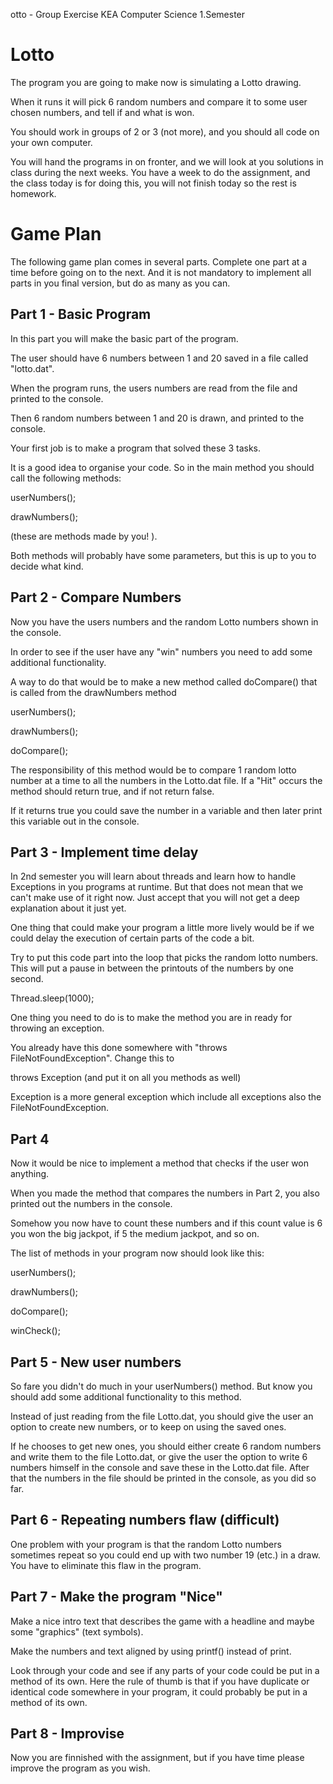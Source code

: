 otto - Group Exercise KEA Computer Science 1.Semester

# Lotto

The program you are going to make now is simulating a Lotto drawing.

When it runs it will pick 6 random numbers and compare it to some user chosen numbers, and tell if and what is won.

You should work in groups of 2 or 3 (not more), and you should all code on your own computer.

You will hand the programs in on fronter, and we will look at you solutions in class during the next weeks. You have a week to do the assignment, and the class today is for doing this, you will not finish today so the rest is homework.

# Game Plan

The following game plan comes in several parts. Complete one part at a time before going on to the next. And it is not mandatory to implement all parts in you final version, but do as many as you can.

## Part 1 - Basic Program

In this part you will make the basic part of the program.

The user should have 6 numbers between 1 and 20 saved in a file called &quot;lotto.dat&quot;.

When the program runs, the users numbers are read from the file and printed to the console.

Then 6 random numbers between 1 and 20 is drawn, and printed to the console.

Your first job is to make a program that solved these 3 tasks.

It is a good idea to organise your code. So in the main method you should call the following methods:

userNumbers();

drawNumbers();

(these are methods made by you! ).

Both methods will probably have some parameters, but this is up to you to decide what kind.

## Part 2 - Compare Numbers

Now you have the users numbers and the random Lotto numbers shown in the console.

In order to see if the user have any &quot;win&quot; numbers you need to add some additional functionality.

A way to do that would be to make a new method called doCompare() that is called from the drawNumbers method

userNumbers();

drawNumbers();

doCompare();

The responsibility of this method would be to compare 1 random lotto number at a time to all the numbers in the Lotto.dat file. If a &quot;Hit&quot; occurs the method should return true, and if not return false.

If it returns true you could save the number in a variable and then later print this variable out in the console.

## Part 3 - Implement time delay

In 2nd semester you will learn about threads and learn how to handle Exceptions in you programs at runtime. But that does not mean that we can&#39;t make use of it right now. Just accept that you will not get a deep explanation about it just yet.

One thing that could make your program a little more lively would be if we could delay the execution of certain parts of the code a bit.

Try to put this code part into the loop that picks the random lotto numbers. This will put a pause in between the printouts of the numbers by one second.

Thread.sleep(1000);

One thing you need to do is to make the method you are in ready for throwing an exception.

You already have this done somewhere with &quot;throws FileNotFoundException&quot;. Change this to

throws Exception  (and put it on all you methods as well)

Exception is a more general exception which include all exceptions also the FileNotFoundException.

## Part 4

Now it would be nice to implement a method that checks if the user won anything.

When you made the method that compares the numbers in Part 2, you also printed out the numbers in the console.

Somehow you now have to count these numbers and if this count value is 6 you won the big jackpot, if 5 the medium jackpot, and so on.

The list of methods in your program now should look like this:

userNumbers();

drawNumbers();

doCompare();

winCheck();

## Part 5 - New user numbers

So fare you didn&#39;t do much in your userNumbers() method. But know you should add some additional functionality to this method.

Instead of just reading from the file Lotto.dat, you should give the user an option to create new numbers, or to keep on using the saved ones.

If he chooses to get new ones, you should either create 6 random numbers and write them to the file Lotto.dat, or give the user the option to write 6 numbers himself in the console and save these in the Lotto.dat file. After that the numbers in the file should be printed in the console, as you did so far.

## Part 6 - Repeating numbers flaw (difficult)

One problem with your program is that the random Lotto numbers sometimes repeat so you could end up with two number 19 (etc.) in a draw. You have to eliminate this flaw in the program.

## Part 7 - Make the program &quot;Nice&quot;

Make a nice intro text that describes the game with a headline and maybe some &quot;graphics&quot; (text symbols).

Make the numbers and text aligned by using printf() instead of print.

Look through your code and see if any parts of your code could be put in a method of its own. Here the rule of thumb is that if you have duplicate or identical code somewhere in your program, it could probably be put in a method of its own.

## Part 8 - Improvise

Now you are finnished with the assignment, but if you have time please improve the program as you wish.
